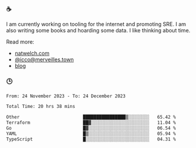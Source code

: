### ☕

I am currently working on tooling for the internet and promoting SRE. I am also writing some books and hoarding some data. I like thinking about time. 

Read more:

 - [natwelch.com](https://natwelch.com)
 - [@icco@merveilles.town](https://merveilles.town/@icco)
 - [blog](https://writing.natwelch.com)

### 🕒

<!--START_SECTION:waka-->

```txt
From: 24 November 2023 - To: 24 December 2023

Total Time: 20 hrs 38 mins

Other                        ████████████████▒░░░░░░░░   65.42 %
Terraform                    ██▓░░░░░░░░░░░░░░░░░░░░░░   11.04 %
Go                           █▓░░░░░░░░░░░░░░░░░░░░░░░   06.54 %
YAML                         █▒░░░░░░░░░░░░░░░░░░░░░░░   05.94 %
TypeScript                   █░░░░░░░░░░░░░░░░░░░░░░░░   04.31 %
```

<!--END_SECTION:waka-->
